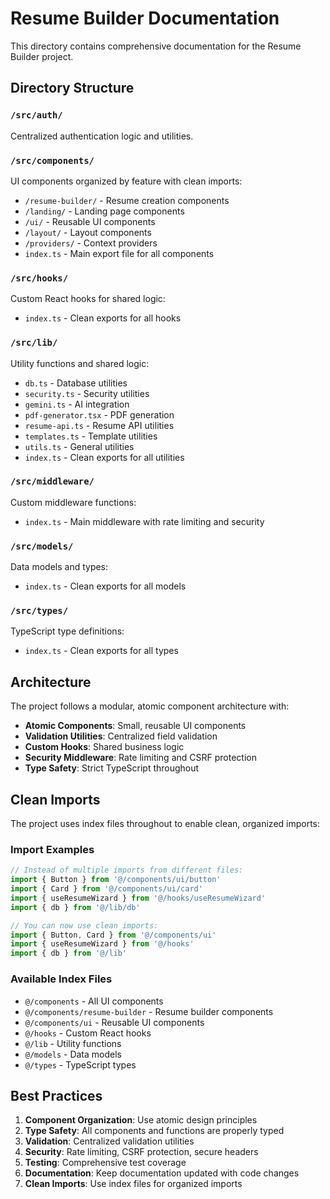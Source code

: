 # Resume Builder Documentation

This directory contains comprehensive documentation for the Resume Builder project.

## Directory Structure

### `/src/auth/`
Centralized authentication logic and utilities.

### `/src/components/`
UI components organized by feature with clean imports:
- `/resume-builder/` - Resume creation components
- `/landing/` - Landing page components  
- `/ui/` - Reusable UI components
- `/layout/` - Layout components
- `/providers/` - Context providers
- `index.ts` - Main export file for all components

### `/src/hooks/`
Custom React hooks for shared logic:
- `index.ts` - Clean exports for all hooks

### `/src/lib/`
Utility functions and shared logic:
- `db.ts` - Database utilities
- `security.ts` - Security utilities
- `gemini.ts` - AI integration
- `pdf-generator.tsx` - PDF generation
- `resume-api.ts` - Resume API utilities
- `templates.ts` - Template utilities
- `utils.ts` - General utilities
- `index.ts` - Clean exports for all utilities

### `/src/middleware/`
Custom middleware functions:
- `index.ts` - Main middleware with rate limiting and security

### `/src/models/`
Data models and types:
- `index.ts` - Clean exports for all models

### `/src/types/`
TypeScript type definitions:
- `index.ts` - Clean exports for all types

## Architecture

The project follows a modular, atomic component architecture with:
- **Atomic Components**: Small, reusable UI components
- **Validation Utilities**: Centralized field validation
- **Custom Hooks**: Shared business logic
- **Security Middleware**: Rate limiting and CSRF protection
- **Type Safety**: Strict TypeScript throughout

## Clean Imports

The project uses index files throughout to enable clean, organized imports:

### Import Examples

```typescript
// Instead of multiple imports from different files:
import { Button } from '@/components/ui/button'
import { Card } from '@/components/ui/card'
import { useResumeWizard } from '@/hooks/useResumeWizard'
import { db } from '@/lib/db'

// You can now use clean imports:
import { Button, Card } from '@/components/ui'
import { useResumeWizard } from '@/hooks'
import { db } from '@/lib'
```

### Available Index Files

- `@/components` - All UI components
- `@/components/resume-builder` - Resume builder components
- `@/components/ui` - Reusable UI components
- `@/hooks` - Custom React hooks
- `@/lib` - Utility functions
- `@/models` - Data models
- `@/types` - TypeScript types

## Best Practices

1. **Component Organization**: Use atomic design principles
2. **Type Safety**: All components and functions are properly typed
3. **Validation**: Centralized validation utilities
4. **Security**: Rate limiting, CSRF protection, secure headers
5. **Testing**: Comprehensive test coverage
6. **Documentation**: Keep documentation updated with code changes
7. **Clean Imports**: Use index files for organized imports 